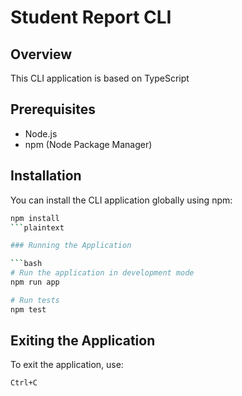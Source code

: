 # Student Report CLI

## Overview

This CLI application is based on TypeScript

## Prerequisites

- Node.js
- npm (Node Package Manager)

## Installation

You can install the CLI application globally using npm:

```bash
npm install 
```plaintext

### Running the Application

```bash
# Run the application in development mode
npm run app

# Run tests
npm test
```

## Exiting the Application

To exit the application, use:

```text
Ctrl+C
```

